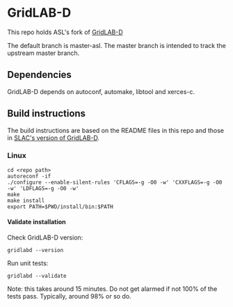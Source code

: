 # GridLAB-D
This repo holds ASL's fork of [GridLAB-D](https://github.com/gridlab-d/gridlab-d)

The default branch is master-asl. The master branch is intended to track the upstream master branch.

## Dependencies
GridLAB-D depends on autoconf, automake, libtool and xerces-c.


## Build instructions
The build instructions are based on the README files in this repo and those in [SLAC's version of GridLAB-D](https://github.com/dchassin/gridlabd).

### Linux
```shell
cd <repo path>
autoreconf -if
./configure --enable-silent-rules 'CFLAGS=-g -O0 -w' 'CXXFLAGS=-g -O0 -w' 'LDFLAGS=-g -O0 -w'
make
make install
export PATH=$PWD/install/bin:$PATH
```

#### Validate installation
Check GridLAB-D version:
```shell
gridlabd --version
```

Run unit tests:
```shell
gridlabd --validate
```
Note: this takes around 15 minutes. 
Do not get alarmed if not 100% of the tests pass. Typically, around 98% or so do.
